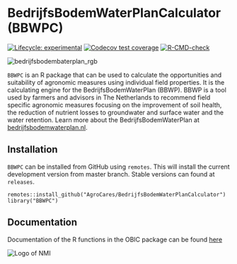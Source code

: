 # BedrijfsBodemWaterPlanCalculator (BBWPC)

<!-- badges: start -->
[![Lifecycle: experimental](https://img.shields.io/badge/lifecycle-experimental-orange.svg)](https://lifecycle.r-lib.org/articles/stages.html#experimental)
[![Codecov test coverage](https://codecov.io/gh/AgroCares/Soil-Water-Plan-Calculator/branch/main/graph/badge.svg)](https://app.codecov.io/gh/AgroCares/Soil-Water-Plan-Calculator?branch=main)
[![R-CMD-check](https://github.com/AgroCares/Soil-Water-Plan-Calculator/workflows/R-CMD-check/badge.svg)](https://github.com/AgroCares/Soil-Water-Plan-Calculator/actions)
<!-- badges: end -->

![bedrijfsbodembaterplan_rgb](https://user-images.githubusercontent.com/37927107/139035649-5244795c-6687-42a5-a15d-169a54050903.png)

`BBWPC` is an R package that can be used to calculate the opportunities and suitability of agronomic measures using individual field properties. It is the calculating engine for the BedrijfsBodemWaterPlan (BBWP). BBWP is a tool used by farmers and advisors in The Netherlands to recommend field specific agronomic measures focusing on the improvement of soil health, the reduction of nutrient losses to groundwater and surface water and the water retention. Learn more about the BedrijfsBodemWaterPlan at [bedrijfsbodemwaterplan.nl](https://bedrijfsbodemwaterplan.nl).

## Installation

`BBWPC` can be installed from GitHub using `remotes`. This will install the current development version from master branch. Stable versions can found at `releases`.
```
remotes::install_github("AgroCares/BedrijfsBodemWaterPlanCalculator")
library("BBWPC")
```
## Documentation
Documentation of the R functions in the OBIC package can be found [here](https://agrocares.github.io/BedrijfsBodemWaterPlanCalculator/)

![Logo of NMI](https://media.licdn.com/dms/image/C560BAQEYGcm4HjNnxA/company-logo_200_200/0?e=2159024400&v=beta&t=u40rJ7bixPWB2SAqaj3KCKzJRoKcqf0wUXCdmsTDQvw)
